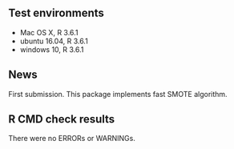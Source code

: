 ## Test environments
* Mac OS X, R 3.6.1
* ubuntu 16.04, R 3.6.1
* windows 10, R 3.6.1

## News
First submission. This package implements fast SMOTE algorithm.

## R CMD check results
There were no ERRORs or WARNINGs.
